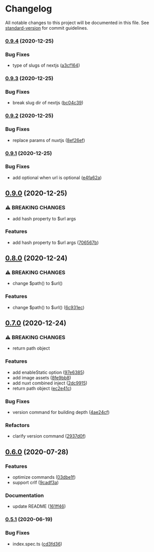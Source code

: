 # Changelog

All notable changes to this project will be documented in this file. See [standard-version](https://github.com/conventional-changelog/standard-version) for commit guidelines.

### [0.9.4](https://github.com/aspida/pathpida/compare/v0.9.3...v0.9.4) (2020-12-25)


### Bug Fixes

* type of slugs of nextjs ([a3cf164](https://github.com/aspida/pathpida/commit/a3cf164f6bd2a34d43e0e4a54ec5ac9808b1f755))

### [0.9.3](https://github.com/aspida/pathpida/compare/v0.9.2...v0.9.3) (2020-12-25)


### Bug Fixes

* break slug dir of nextjs ([bc04c39](https://github.com/aspida/pathpida/commit/bc04c3956991e24ca5014aa44ec1b59b07adc33d))

### [0.9.2](https://github.com/aspida/pathpida/compare/v0.9.1...v0.9.2) (2020-12-25)


### Bug Fixes

* replace params of nuxtjs ([8ef26ef](https://github.com/aspida/pathpida/commit/8ef26ef46a0759e2f1f826f1080d2688c3d22dfa))

### [0.9.1](https://github.com/aspida/pathpida/compare/v0.9.0...v0.9.1) (2020-12-25)


### Bug Fixes

* add optional when url is optional ([e4fa62a](https://github.com/aspida/pathpida/commit/e4fa62a3cf21020480abc6774bb3eb65a47d6fdc))

## [0.9.0](https://github.com/aspida/pathpida/compare/v0.8.0...v0.9.0) (2020-12-25)


### ⚠ BREAKING CHANGES

* add hash property to $url args

### Features

* add hash property to $url args ([706567b](https://github.com/aspida/pathpida/commit/706567b27a517f4cb9748faf7827e61253e14331))

## [0.8.0](https://github.com/aspida/pathpida/compare/v0.7.0...v0.8.0) (2020-12-24)


### ⚠ BREAKING CHANGES

* change $path() to $url()

### Features

* change $path() to $url() ([6c931ec](https://github.com/aspida/pathpida/commit/6c931ec11ce74ce81bc8a910e1dbf98e13dc8ec9))

## [0.7.0](https://github.com/aspida/pathpida/compare/v0.6.0...v0.7.0) (2020-12-24)


### ⚠ BREAKING CHANGES

* return path object

### Features

* add enableStatic option ([97e6385](https://github.com/aspida/pathpida/commit/97e6385b4c481a7378d9b50d415ed50e9feab385))
* add image assets ([8fe9bb8](https://github.com/aspida/pathpida/commit/8fe9bb8e29643bab504182e116dbec6770a681c3))
* add nuxt combined inject ([2dc9915](https://github.com/aspida/pathpida/commit/2dc9915e98a6c0a19f2b65864783ffd16b642889))
* return path object ([ec2e41c](https://github.com/aspida/pathpida/commit/ec2e41c1acb678c8dec22bc5889615e78ddc8517))


### Bug Fixes

* version command for building depth ([4ae24cf](https://github.com/aspida/pathpida/commit/4ae24cf186972ff64be2ffa54b345ef04868b065))


### Refactors

* clarify version command ([2937d0f](https://github.com/aspida/pathpida/commit/2937d0fa142a95b9b7c23fc6a74b0a6d4d940b56))

## [0.6.0](https://github.com/aspida/pathpida/compare/v0.5.1...v0.6.0) (2020-07-28)


### Features

* optimize commands ([03dbe1f](https://github.com/aspida/pathpida/commit/03dbe1fe540b91fa75676556780dd7c63801ca50))
* support crlf ([9cadf3a](https://github.com/aspida/pathpida/commit/9cadf3a7c6e0f67b63e61fd7a70e450edc221e2f))


### Documentation

* update README ([161ff46](https://github.com/aspida/pathpida/commit/161ff46a24b40ea70011d77c1234e6e9ae7335fd))

### [0.5.1](https://github.com/aspida/pathpida/compare/v0.5.0...v0.5.1) (2020-06-19)


### Bug Fixes

* index.spec.ts ([cd3fd36](https://github.com/aspida/pathpida/commit/cd3fd3649b84ed52674fdf6a86783c9e8526d0c6))
